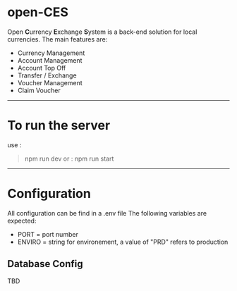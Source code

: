 # open-CES

Open **C**urrency **E**xchange **S**ystem is a back-end solution for local currencies. The main features are:
 - Currency Management
 - Account Management
 - Account Top Off
 - Transfer / Exchange
 - Voucher Management
 - Claim Voucher

---

# To run the server
use :
  > npm run dev
or :
  > npm run start

---

# Configuration
All configuration can be find in a .env file
The following variables are expected:
 - PORT = port number
 - ENVIRO = string for environement, a value of "PRD" refers to production

## Database Config
TBD